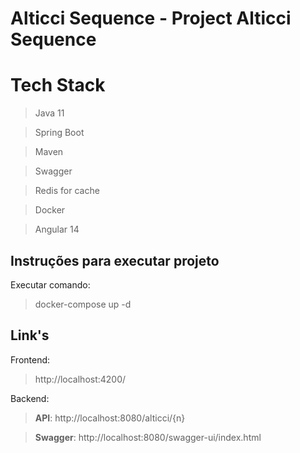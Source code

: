 # Alticci Sequence - Project Alticci Sequence

# Tech Stack

> Java 11

> Spring Boot

> Maven 

> Swagger

> Redis for cache

> Docker

> Angular 14

## Instruções para executar projeto

Executar comando:

> docker-compose up -d

## Link's

Frontend:

> http://localhost:4200/

Backend:

> **API**: http://localhost:8080/alticci/{n}

> **Swagger**: http://localhost:8080/swagger-ui/index.html
